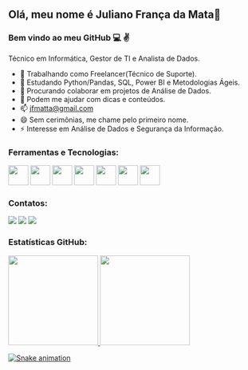 ## Olá, meu nome é Juliano França da Mata👋
### Bem vindo ao meu GitHub 💻 ✌️


Técnico em Informática, Gestor de TI e Analista de Dados.

* 🔭 Trabalhando como Freelancer(Técnico de Suporte).
* 🌱 Estudando Python/Pandas, SQL, Power BI e Metodologias Ágeis.
* 👯 Procurando colaborar em projetos de Análise de Dados.
* 🤔 Podem me ajudar com dicas e conteúdos.
* 📫 jfmatta@gmail.com
* 😄 Sem cerimônias, me chame pelo primeiro nome.
* ⚡ Interesse em Análise de Dados e Segurança da Informação.

### Ferramentas e Tecnologias:

<a href="https://git-scm.com/downloads"> <img src="https://cdn.jsdelivr.net/gh/devicons/devicon/icons/git/git-original.svg" width="40" height="40"/></a> <a href="https://www.python.org/downloads/"> <img src="https://cdn.jsdelivr.net/gh/devicons/devicon/icons/python/python-original.svg" width="40" height="40"/></a> <a href="https://pandas.pydata.org/"> <img src="https://cdn.jsdelivr.net/gh/devicons/devicon/icons/pandas/pandas-original.svg" width="40" height="40"/></a> <a href="https://www.anaconda.com/products/distribution"> <img src="https://cdn.jsdelivr.net/gh/devicons/devicon/icons/anaconda/anaconda-original.svg" width="40" height="40"/></a> <a href="https://jupyter.org/"> <img src="https://cdn.jsdelivr.net/gh/devicons/devicon/icons/jupyter/jupyter-original-wordmark.svg" width="40" height="40"/></a> <a href="https://code.visualstudio.com/download"> <img src="https://cdn.jsdelivr.net/gh/devicons/devicon/icons/vscode/vscode-original.svg" width="40" height="40"/></a> <a href="https://www.jetbrains.com/pt-br/pycharm/download/#section=windows"> <img src="https://cdn.jsdelivr.net/gh/devicons/devicon/icons/pycharm/pycharm-original.svg" width="40" height="40"/></a>
          
                
### Contatos:

<div>
<a href = "mailto:jfmatta@gmail.com"> <img src="https://img.shields.io/badge/Gmail-D14836?style=for-the-badge&logo=gmail&logoColor=white" target="_blank"></a>
<a href="https://instagram.com/julianomata_oficial" target="_blank"> <img src="https://img.shields.io/badge/-Instagram-%23E4405F?style=for-the-badge&logo=instagram&logoColor=white" target="_blank"></a>
<a href="https://www.linkedin.com/in/julianomata" target="_blank"> <img src="https://img.shields.io/badge/-LinkedIn-%230077B5?style=for-the-badge&logo=linkedin&logoColor=white" target="_blank"></a>   
</div>

### Estatísticas GitHub:


<div>
<a href="https://github.com/JulianoMata">
<img height="180em" src="https://github-readme-stats-sigma-five.vercel.app/api/top-langs/?username=JulianoMata&layout=compact&langs_count=7&theme=radical"/> <img height="180em" src="https://github-readme-stats-sigma-five.vercel.app/api?username=JulianoMata&show_icons=true&theme=radical&include_all_commits=true&count_private=true"/>
</div>
  
![Snake animation](https://github.com/JulianoMata/JulianoMata/blob/output/github-contribution-grid-snake.svg) 
